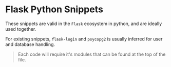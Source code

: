 # Flask Python Snippets

These snippets are valid in the `Flask` ecosystem in python, and are ideally used together.

For existing snippets, `flask-login` and `psycopg2` is usually inferred for user and database handling.

> Each code will require it's modules that can be found at the top of the file.
